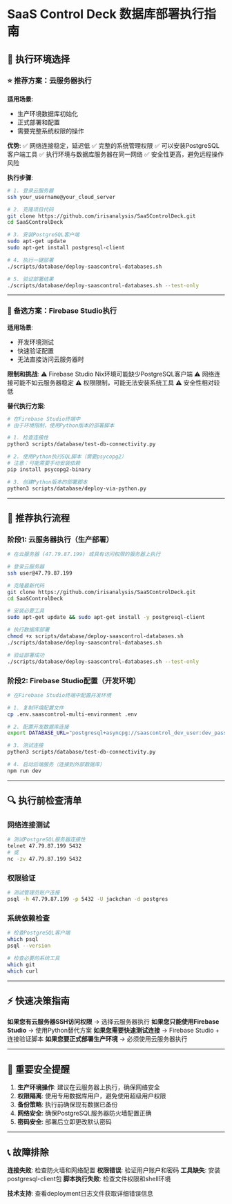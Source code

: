 # SaaS Control Deck 数据库部署执行指南

## 🎯 执行环境选择

### ⭐ **推荐方案：云服务器执行**

**适用场景**:
- 生产环境数据库初始化
- 正式部署和配置
- 需要完整系统权限的操作

**优势**:
✅ 网络连接稳定，延迟低
✅ 完整的系统管理权限
✅ 可以安装PostgreSQL客户端工具
✅ 执行环境与数据库服务器在同一网络
✅ 安全性更高，避免远程操作风险

**执行步骤**:
```bash
# 1. 登录云服务器
ssh your_username@your_cloud_server

# 2. 克隆项目代码
git clone https://github.com/irisanalysis/SaaSControlDeck.git
cd SaaSControlDeck

# 3. 安装PostgreSQL客户端
sudo apt-get update
sudo apt-get install postgresql-client

# 4. 执行一键部署
./scripts/database/deploy-saascontrol-databases.sh

# 5. 验证部署结果
./scripts/database/deploy-saascontrol-databases.sh --test-only
```

---

### 🔧 **备选方案：Firebase Studio执行**

**适用场景**:
- 开发环境测试
- 快速验证配置
- 无法直接访问云服务器时

**限制和挑战**:
⚠️ Firebase Studio Nix环境可能缺少PostgreSQL客户端
⚠️ 网络连接可能不如云服务器稳定
⚠️ 权限限制，可能无法安装系统工具
⚠️ 安全性相对较低

**替代执行方案**:
```bash
# 在Firebase Studio终端中
# 由于环境限制，使用Python版本的部署脚本

# 1. 检查连接性
python3 scripts/database/test-db-connectivity.py

# 2. 使用Python执行SQL脚本（需要psycopg2）
# 注意：可能需要手动安装依赖
pip install psycopg2-binary

# 3. 创建Python版本的部署脚本
python3 scripts/database/deploy-via-python.py
```

---

## 🚀 推荐执行流程

### **阶段1: 云服务器执行（生产部署）**

```bash
# 在云服务器 (47.79.87.199) 或具有访问权限的服务器上执行

# 登录云服务器
ssh user@47.79.87.199

# 克隆最新代码
git clone https://github.com/irisanalysis/SaaSControlDeck.git
cd SaaSControlDeck

# 安装必要工具
sudo apt-get update && sudo apt-get install -y postgresql-client

# 执行数据库部署
chmod +x scripts/database/deploy-saascontrol-databases.sh
./scripts/database/deploy-saascontrol-databases.sh

# 验证部署成功
./scripts/database/deploy-saascontrol-databases.sh --test-only
```

### **阶段2: Firebase Studio配置（开发环境）**

```bash
# 在Firebase Studio终端中配置开发环境

# 1. 复制环境配置文件
cp .env.saascontrol-multi-environment .env

# 2. 配置开发数据库连接
export DATABASE_URL="postgresql+asyncpg://saascontrol_dev_user:dev_pass_2024_secure@47.79.87.199:5432/saascontrol_dev_pro1"

# 3. 测试连接
python3 scripts/database/test-db-connectivity.py

# 4. 启动后端服务（连接到外部数据库）
npm run dev
```

---

## 🔍 执行前检查清单

### **网络连接测试**
```bash
# 测试PostgreSQL服务器连接性
telnet 47.79.87.199 5432
# 或
nc -zv 47.79.87.199 5432
```

### **权限验证**
```bash
# 测试管理员账户连接
psql -h 47.79.87.199 -p 5432 -U jackchan -d postgres
```

### **系统依赖检查**
```bash
# 检查PostgreSQL客户端
which psql
psql --version

# 检查必要的系统工具
which git
which curl
```

---

## ⚡ 快速决策指南

**如果您有云服务器SSH访问权限** → 选择云服务器执行
**如果您只能使用Firebase Studio** → 使用Python替代方案
**如果您需要快速测试连接** → Firebase Studio + 连接验证脚本
**如果您要正式部署生产环境** → 必须使用云服务器执行

---

## 🚨 重要安全提醒

1. **生产环境操作**: 建议在云服务器上执行，确保网络安全
2. **权限隔离**: 使用专用数据库用户，避免使用超级用户权限
3. **备份策略**: 执行前确保现有数据已备份
4. **网络安全**: 确保PostgreSQL服务器防火墙配置正确
5. **密码安全**: 部署后立即更改默认密码

---

## 📞 故障排除

**连接失败**: 检查防火墙和网络配置
**权限错误**: 验证用户账户和密码
**工具缺失**: 安装postgresql-client包
**脚本执行失败**: 检查文件权限和shell环境

**技术支持**: 查看deployment日志文件获取详细错误信息
